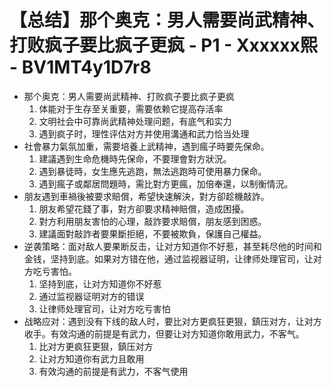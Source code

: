 # 【总结】那个奥克：男人需要尚武精神、打败疯子要比疯子更疯 - P1 - Xxxxxx熙 - BV1MT4y1D7r8

-   那个奥克：男人需要尚武精神、打败疯子要比疯子更疯
    1.  体能对于生存至关重要，需要依赖它提高存活率
    2.  文明社会中可靠尚武精神处理问题，有底气和实力
    3.  遇到疯子时，理性评估对方并使用溝通和武力恰当处理
-   社會暴力氣氛加重，需要培養上武精神，遇到瘋子時要先保命。
    1.  建議遇到生命危機時先保命，不要理會對方狀況。
    2.  遇到暴徒時，女生應先逃跑，無法逃跑時可使用暴力保命。
    3.  遇到瘋子或鄰居問題時，需比對方更瘋，加倍奉還，以制衡情況。
-   朋友遇到車禍後被要求賠償，希望快速解決，對方卻趁機敲詐。
    1.  朋友希望花錢了事，對方卻要求精神賠償，造成困擾。
    2.  對方利用朋友害怕的心理，敲詐要求賠償，朋友感到困惑。
    3.  建議面對敲詐者要果斷拒絕，不要被欺負，保護自己權益。
-   逆袭策略：面对敌人要果断反击，让对方知道你不好惹，甚至耗尽他的时间和金钱，坚持到底。如果对方错在他，通过监视器证明，让律师处理官司，让对方吃亏害怕。
    1.  坚持到底，让对方知道你不好惹
    2.  通过监视器证明对方的错误
    3.  让律师处理官司，让对方吃亏害怕
-   战略应对：遇到没有下线的敌人时，要比对方更疯狂更狠，鎮压对方，让对方收手。有效沟通的前提是有武力，但要让对方知道你敢用武力，不客气。
    1.  比对方更疯狂更狠，鎮压对方
    2.  让对方知道你有武力且敢用
    3.  有效沟通的前提是有武力，不客气使用